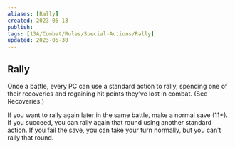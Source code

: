 ```yaml
---
aliases: [Rally]
created: 2023-05-13
publish: 
tags: [13A/Combat/Rules/Special-Actions/Rally]
updated: 2023-05-30
---
```


## Rally

Once a battle, every PC can use a standard action to rally, spending one of their recoveries and regaining hit points they’ve lost in combat. (See Recoveries.)

If you want to rally again later in the same battle, make a normal save (11+). If you succeed, you can rally again that round using another standard action. If you fail the save, you can take your turn normally, but you can’t rally that round.